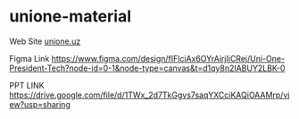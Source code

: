 # unione-material 

Web Site 
[unione.uz](https://unione.uz/)

Figma Link 
https://www.figma.com/design/fIFlciAx6OYrAirjIiCRej/Uni-One-President-Tech?node-id=0-1&node-type=canvas&t=d1qy8n2IABUY2LBK-0

PPT LINK
https://drive.google.com/file/d/1TWx_2d7TkGgvs7saqYXCciKAQiOAAMrp/view?usp=sharing
